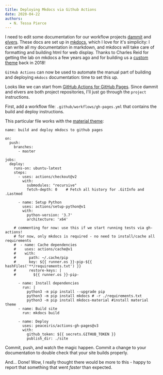 ```yaml
---
title: Deploying Mkdocs via Github Actions
date: 2020-04-22
authors: 
  - N. Tessa Pierce
---
```


I need to edit some documentation for our workflow projects [dammit](https://dib-lab.github.io/dammit) and [elvers](https://dib-lab.github.io/elvers). These docs are set up in [mkdocs](https://www.mkdocs.org), which I love for it's simplicity: I can write all my documentation in markdown, and mkdocs will take care of formatting and building html for web display. Thanks to Charles Reid for getting the lab on mkdocs a few years ago and for building us a [custom
theme](https://github.com/dib-lab/mkdocs-material-dib) back in 2018!

`GitHub Actions` can now be used to automate the manual part of building and deploying `mkdocs` documentation: time to set this up.

Looks like we can start from [GitHub Actions for GitHub Pages](https://github.com/peaceiris/actions-gh-pages). Since dammit and elvers are both project repositories, I'll just go through the `project` instructions.

First, add a workflow file: `.github/workflows/gh-pages.yml` that contains the build and deploy instructions.

This particular file works with the [material theme](https://github.com/squidfunk/mkdocs-material):
```
name: build and deploy mkdocs to github pages

on:
  push:
    branches:
      - master

jobs:
  deploy:
    runs-on: ubuntu-latest
    steps:
      - uses: actions/checkout@v2
        with:
          submodules: "recursive" 
          fetch-depth: 0    # Fetch all history for .GitInfo and .Lastmod

      - name: Setup Python
        uses: actions/setup-python@v1
        with:
          python-version: '3.7'
          architecture: 'x64'

    # commenting for now: use this if we start running tests via gh-actions!
    # for now, only mkdocs is required - no need to install/cache all requirements
    #  - name: Cache dependencies
    #    uses: actions/cache@v1
    #    with:
    #      path: ~/.cache/pip
    #      key: ${{ runner.os }}-pip-${{ hashFiles('**/requirements.txt') }}
    #      restore-keys: |
    #        ${{ runner.os }}-pip-

      - name: Install dependencies
        run: |
          python3 -m pip install --upgrade pip
          python3 -m pip install mkdocs # -r ./requirements.txt
          python3 -m pip install mkdocs-material #install material theme
      - name: Build site
        run: mkdocs build

      - name: Deploy
        uses: peaceiris/actions-gh-pages@v3
        with:
          github_token: ${{ secrets.GITHUB_TOKEN }}
          publish_dir: ./site
```

Commit, push, and watch the magic happen. Commit a change to your documentation to double check that your site builds properly. 


And... Done! Wow, I really thought there would be more to this - happy to report that something that went _faster_ than expected.

